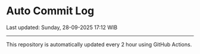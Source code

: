 # Auto Commit Log

Last updated: Sunday, 28-09-2025 17:12 WIB

---

This repository is automatically updated every 2 hour using GitHub Actions.
